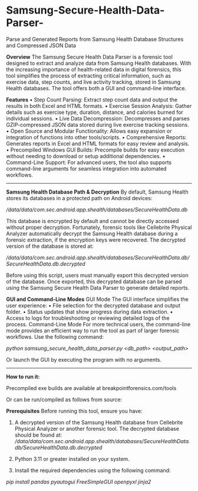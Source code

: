 # Samsung-Secure-Health-Data-Parser-
Parse and Generated Reports from Samsung Health Database Structures and Compressed JSON Data

**Overview**
The Samsung Secure Health Data Parser is a forensic tool designed to extract and analyze data from Samsung Health databases. With the increasing importance of health-related data in digital forensics, this tool simplifies the process of extracting critical information, such as exercise data, step counts, and live activity tracking, stored in Samsung Health databases.
The tool offers both a GUI and command-line interface.

**Features**
•	Step Count Parsing: Extract step count data and output the results in both Excel and HTML formats.
•	Exercise Session Analysis: Gather details such as exercise type, duration, distance, and calories burned for individual sessions.
•	Live Data Decompression: Decompresses and parses GZIP-compressed JSON data stored during live exercise tracking sessions.
•	Open Source and Modular Functionality: Allows easy expansion or integration of functions into other tools/scripts.
•	Comprehensive Reports: Generates reports in Excel and HTML formats for easy review and analysis.
•	Precompiled Windows GUI Builds: Precompile builds for easy execution without needing to download or setup additional dependencies.
•	Command-Line Support: For advanced users, the tool also supports command-line arguments for seamless integration into automated workflows.

________________________________________
****Samsung Health Database Path & Decryption****
By default, Samsung Health stores its databases in a protected path on Android devices:


_/data/data/com.sec.android.app.shealth/databases/SecureHealthData.db_

This database is encrypted by default and cannot be directly accessed without proper decryption. Fortunately, forensic tools like Cellebrite Physical Analyzer automatically decrypt the Samsung Health database during a forensic extraction, if the encryption keys were recovered. The decrypted version of the database is stored at:


_/data/data/com.sec.android.app.shealth/databases/SecureHealthData.db/SecureHealthData.db.decrypted_

Before using this script, users must manually export this decrypted version of the database. Once exported, this decrypted database can be parsed using the Samsung Secure Health Data Parser to generate detailed reports.


**GUI and Command-Line Modes**
GUI Mode
The GUI interface simplifies the user experience:
•	File selection for the decrypted database and output folder.
•	Status updates that show progress during data extraction.
•	Access to logs for troubleshooting or reviewing detailed logs of the process.
Command-Line Mode
For more technical users, the command-line mode provides an efficient way to run the tool as part of larger forensic workflows. Use the following command:


_python samsung_secure_health_data_parser.py <db_path> <output_path>_

Or launch the GUI by executing the program with no arguments.
________________________________________
**How to run it:**

Precompiled exe builds are available at breakpointforensics.com/tools

Or can be run/compiled as follows from source:

**Prerequisites**
Before running this tool, ensure you have:
1.	A decrypted version of the Samsung Health database from Cellebrite Physical Analyzer or another forensic tool. The decrypted database should be found at:
_/data/data/com.sec.android.app.shealth/databases/SecureHealthData.db/SecureHealthData.db.decrypted_

3.	Python 3.11 or greater installed on your system.
   
5.	Install the required dependencies using the following command:

_pip install pandas pyautogui FreeSimpleGUI openpyxl jinja2_
